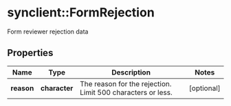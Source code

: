 # synclient::FormRejection

Form reviewer rejection data
## Properties
Name | Type | Description | Notes
------------ | ------------- | ------------- | -------------
**reason** | **character** | The reason for the rejection. Limit 500 characters or less. | [optional] 


